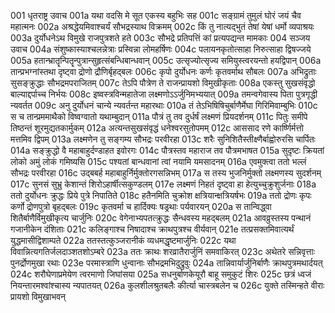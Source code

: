 001  धृतराष्ट्र उवाच
001a यथा वदसि मे सूत एकस्य बहुभिः सह
001c सङ्ग्रामं तुमुलं घोरं जयं चैव महात्मनः
002a अश्रद्धेयमिवाश्चर्यं सौभद्रस्याथ विक्रमम्
002c किं तु नात्यद्भुतं तेषां येषां धर्मो व्यपाश्रयः
003a दुर्योधनेऽथ विमुखे राजपुत्रशते हते
003c सौभद्रे प्रतिपत्तिं कां प्रत्यपद्यन्त मामकाः
004  सञ्जय उवाच
004a संशुष्कास्याश्चलन्नेत्राः प्रस्विन्ना लोमहर्षिणः
004c पलायनकृतोत्साहा निरुत्साहा द्विषज्जये
005a हतान्भ्रातॄन्पितॄन्पुत्रान्सुहृत्संबन्धिबान्धवान्
005c उत्सृज्योत्सृज्य समियुस्त्वरयन्तो हयद्विपान्
006a तान्प्रभग्नांस्तथा दृष्ट्वा द्रोणो द्रौणिर्बृहद्बलः
006c कृपो दुर्योधनः कर्णः कृतवर्माथ सौबलः
007a अभिद्रुताः सुसङ्क्रुद्धाः सौभद्रमपराजितम्
007c तेऽपि पौत्रेण ते राजन्प्रायशो विमुखीकृताः
008a एकस्तु सुखसंवृद्धो बाल्याद्दर्पाच्च निर्भयः
008c इष्वस्त्रविन्महातेजा लक्ष्मणोऽऽर्जुनिमभ्ययात्
009a तमन्वगेवास्य पिता पुत्रगृद्धी न्यवर्तत
009c अनु दुर्योधनं चान्ये न्यवर्तन्त महारथाः
010a तं तेऽभिषिषिचुर्बाणैर्मेघा गिरिमिवाम्बुभिः
010c स च तान्प्रममाथैको विष्वग्वातो यथाम्बुदान्
011a पौत्रं तु तव दुर्धर्षं लक्ष्मणं प्रियदर्शनम्
011c पितुः समीपे तिष्ठन्तं शूरमुद्यतकार्मुकम्
012a अत्यन्तसुखसंवृद्धं धनेश्वरसुतोपमम्
012c आससाद रणे कार्ष्णिर्मत्तो मत्तमिव द्विपम्
013a लक्ष्मणेन तु सङ्गम्य सौभद्रः परवीरहा
013c शरैः सुनिशितैस्तीक्ष्णैर्बाह्वोरुरसि चार्पितः
014a सङ्क्रुद्धो वै महाबाहुर्दण्डाहत इवोरगः
014c पौत्रस्तव महाराज तव पौत्रमभाषत
015a सुदृष्टः क्रियतां लोको अमुं लोकं गमिष्यसि
015c पश्यतां बान्धवानां त्वां नयामि यमसादनम्
016a एवमुक्त्वा ततो भल्लं सौभद्रः परवीरहा
016c उद्बबर्ह महाबाहुर्निर्मुक्तोरगसन्निभम्
017a स तस्य भुजनिर्मुक्तो लक्ष्मणस्य सुदर्शनम्
017c सुनसं सुभ्रु केशान्तं शिरोऽहार्षीत्सकुण्डलम्
017e लक्ष्मणं निहतं दृष्ट्वा हा हेत्युच्चुक्रुशुर्जनाः
018a ततो दुर्योधनः क्रुद्धः प्रिये पुत्रे निपातिते
018c हतैनमिति चुक्रोश क्षत्रियान्क्षत्रियर्षभः
019a ततो द्रोणः कृपः कर्णो द्रोणपुत्रो बृहद्बलः
019c कृतवर्मा च हार्दिक्यः षड्रथाः पर्यवारयन्
020a स तान्विद्ध्वा शितैर्बाणैर्विमुखीकृत्य चार्जुनिः
020c वेगेनाभ्यपतत्क्रुद्धः सैन्धवस्य महद्बलम्
021a आवव्रुस्तस्य पन्थानं गजानीकेन दंशिताः
021c कलिङ्गाश्च निषादाश्च क्राथपुत्रश्च वीर्यवान्
021e तत्प्रसक्तमिवात्यर्थं युद्धमासीद्विशाम्पते
022a ततस्तत्कुञ्जरानीकं व्यधमद्धृष्टमार्जुनिः
022c यथा विवान्नित्यगतिर्जलदाञ्शतशोऽम्बरे
023a ततः क्राथः शरव्रातैरार्जुनिं समवाकिरत्
023c अथेतरे सन्निवृत्ताः पुनर्द्रोणमुखा रथाः
023e परमास्त्राणि धुन्वानाः सौभद्रमभिदुद्रुवुः
024a तान्निवार्यार्जुनिर्बाणैः क्राथपुत्रमथार्दयत्
024c शरौघेणाप्रमेयेण त्वरमाणो जिघांसया
025a सधनुर्बाणकेयूरौ बाहू समुकुटं शिरः
025c छत्रं ध्वजं नियन्तारमश्वांश्चास्य न्यपातयत्
026a कुलशीलश्रुतबलैः कीर्त्या चास्त्रबलेन च
026c युक्ते तस्मिन्हते वीराः प्रायशो विमुखाभवन्

